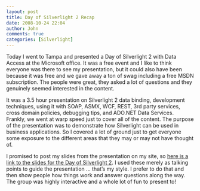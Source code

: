 ```yaml
---
layout: post
title: Day of Silverlight 2 Recap
date: 2008-10-24 22:04
author: John
comments: true
categories: [Silverlight]
---
```

<p>Today I went to Tampa and presented a Day of Silverlight 2 with Data Access at the Microsoft office. It was a free event and I like to think everyone was there to see my presentation, but it could also have been because it was free and we gave away a ton of swag including a free MSDN subscription. The people were great, they asked a lot of questions and they genuinely seemed interested in the content.</p>
<p>It was a 3.5 hour presentation on Silverlight 2 data binding, development techniques, using it with SOAP, ASMX, WCF, REST, 3rd party services, cross domain policies, debugging tips, and ADO.NET Data Services. Frankly, we went at warp speed just to cover all of the content. The purpose of the presentation was to demonstrate how Silverlight can be used in business applications. So I covered a lot of ground just to get everyone some exposure to the different areas that they may or may not have thought of.</p>
<p>I promised to post my slides from the presentation on my site, so <a href="http://images.johnpapa.net/wp-content/uploads/files/downloads/Day of Silverlight 2.pdf">here is a link to the slides for the Day of Silverlight 2</a>. I used these merely as talking points to guide the presentation &hellip; that&rsquo;s my style. I prefer to do that and then show people how things work and answer questions along the way. The group was highly interactive and a whole lot of fun to present to!</p>


